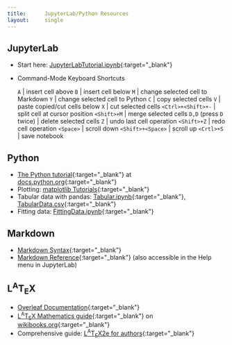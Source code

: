 ```yaml
---
title:      JupyterLab/Python Resources
layout:     single
---
```

## JupyterLab

- Start here: [JupyterLabTutorial.ipynb](/jupyter/JupyterLabTutorial.ipynb){:target="_blank"}

- Command-Mode Keyboard Shortcuts

  `A`	                  | insert cell above
  `B`	                  | insert cell below
  `M`	                  | change selected cell to Markdown
  `Y`	                  | change selected cell to Python
  `C`	                  | copy selected cells
  `V`	                  | paste copied/cut cells below
  `X`	                  | cut selected cells
  `<Ctrl>+<Shift>+-`	  | split cell at cursor position
  `<Shift>+M`	          | merge selected cells
  `D,D` (press `D` twice) | delete selected cells
  `Z`	                  | undo last cell operation
  `<Shift>+Z`	          | redo cell operation
  `<Space>`               | scroll down
  `<Shift>+<Space>`       | scroll up
  `<Crtl>+S`              | save notebook

## Python

- [The Python tutorial](https://docs.python.org/3/tutorial/index.html){:target="_blank"} at [docs.python.org](https://docs.python.org){:target="_blank"}
- Plotting: [matplotlib Tutorials](https://matplotlib.org/stable/tutorials/index.html){:target="_blank"}
- Tabular data with pandas: [Tabular.ipynb](/jupyter/Tabular.ipynb){:target="_blank"}, [TabularData.csv](/jupyter/TabularData.csv){:target="_blank"}
- Fitting data: [FittingData.ipynb](/jupyter/FittingData.ipynb){:target="_blank"}

## Markdown

- [Markdown Syntax](https://daringfireball.net/projects/markdown/syntax){:target="_blank"}
- [Markdown Reference](https://commonmark.org/help){:target="_blank"} (also accessible in the Help menu in JupyterLab)

## L<SUP>A</SUP>T<SUB>E</SUB>X

- [Overleaf Documentation](https://www.overleaf.com/learn){:target="_blank"}
- [L<SUP>A</SUP>T<SUB>E</SUB>X Mathematics guide](https://en.wikibooks.org/wiki/LaTeX/Mathematics){:target="_blank"} on [wikibooks.org](https://wikibooks.org){:target="_blank"}
- Comprehensive guide: [L<SUP>A</SUP>T<SUB>E</SUB>X2e for authors](https://www.latex-project.org/help/documentation/usrguide.pdf){:target="_blank"}
